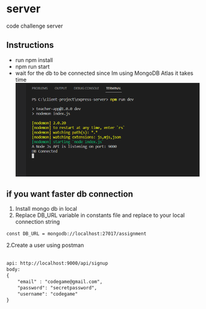 # server
code challenge server

## Instructions
* run npm install
* npm run start
* wait for the db to be connected since Im using MongoDB Atlas it takes time
![alt text](https://github.com/jcd14313/server/blob/master/images/db.PNG) 
## if you want faster db connection 
1. Install mongo db in local
2. Replace DB_URL variable in constants file and replace to your local connection string

```
const DB_URL = mongodb://localhost:27017/assignment

```

2.Create a user using postman

```

api: http://localhost:9000/api/signup
body: 
{
    "email" : "codegame@gmail.com",
    "password": "secretpassword",
    "username": "codegame"
}

```


